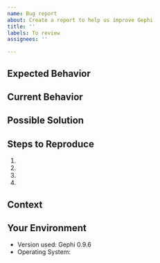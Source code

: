 ```yaml
---
name: Bug report
about: Create a report to help us improve Gephi
title: ''
labels: To review
assignees: ''

---
```


<!-- Want to try the latest development version and see if the issue persists? Check https://github.com/gephi/gephi#nightly-builds -->

## Expected Behavior

## Current Behavior

## Possible Solution

<!--- Not obligatory, but suggest a fix/reason for the bug -->

## Steps to Reproduce

1.
2.
3.
4.

## Context

<!--- How has this issue affected you? What are you trying to accomplish? -->

## Your Environment

* Version used: Gephi 0.9.6
* Operating System: 

<!--- Or preferably, include a copy of your messages.log file in your user directory (see https://github.com/gephi/gephi/wiki/Troubleshooting) -->
